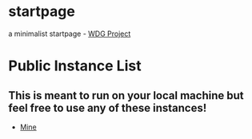 # startpage
a minimalist startpage - [WDG Project](https://wdg.one/projects/33)


# Public Instance List
## This is meant to run on your local machine but feel free to use any of these instances!
- [Mine](https://start.spaceneb.page/)

